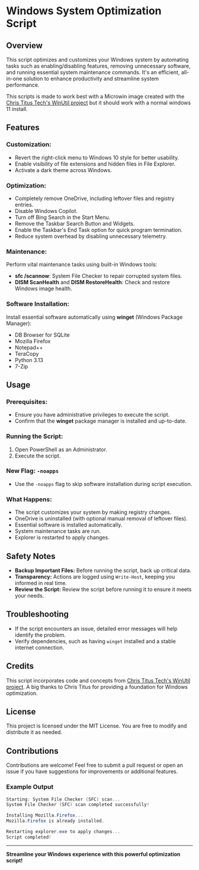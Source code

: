 # Windows System Optimization Script

## Overview
This script optimizes and customizes your Windows system by automating tasks such as enabling/disabling features, removing unnecessary software, and running essential system maintenance commands. It's an efficient, all-in-one solution to enhance productivity and streamline system performance.

This scripts is made to work best with a Microwin image created with the [Chris Titus Tech's WinUtil project](https://christitustech.github.io/winutil/userguide/#microwin) but it should work with a normal windows 11 install.

## Features

### Customization:
- Revert the right-click menu to Windows 10 style for better usability.
- Enable visibility of file extensions and hidden files in File Explorer.
- Activate a dark theme across Windows.

### Optimization:
- Completely remove OneDrive, including leftover files and registry entries.
- Disable Windows Copilot.
- Turn off Bing Search in the Start Menu.
- Remove the Taskbar Search Button and Widgets.
- Enable the Taskbar's End Task option for quick program termination.
- Reduce system overhead by disabling unnecessary telemetry.

### Maintenance:
Perform vital maintenance tasks using built-in Windows tools:
- **sfc /scannow**: System File Checker to repair corrupted system files.
- **DISM ScanHealth** and **DISM RestoreHealth**: Check and restore Windows image health.

### Software Installation:
Install essential software automatically using **winget** (Windows Package Manager):
- DB Browser for SQLite
- Mozilla Firefox
- Notepad++
- TeraCopy
- Python 3.13
- 7-Zip

## Usage

### Prerequisites:
- Ensure you have administrative privileges to execute the script.
- Confirm that the **winget** package manager is installed and up-to-date.

### Running the Script:
1. Open PowerShell as an Administrator.
2. Execute the script.

### New Flag: `-noapps`
- Use the `-noapps` flag to skip software installation during script execution.

### What Happens:
- The script customizes your system by making registry changes.
- OneDrive is uninstalled (with optional manual removal of leftover files).
- Essential software is installed automatically.
- System maintenance tasks are run.
- Explorer is restarted to apply changes.

## Safety Notes
- **Backup Important Files:** Before running the script, back up critical data.
- **Transparency:** Actions are logged using `Write-Host`, keeping you informed in real time.
- **Review the Script:** Review the script before running it to ensure it meets your needs.

## Troubleshooting
- If the script encounters an issue, detailed error messages will help identify the problem.
- Verify dependencies, such as having `winget` installed and a stable internet connection.

## Credits
This script incorporates code and concepts from [Chris Titus Tech's WinUtil project](https://github.com/ChrisTitusTech/winutil). A big thanks to Chris Titus for providing a foundation for Windows optimization.

## License
This project is licensed under the MIT License. You are free to modify and distribute it as needed.

## Contributions
Contributions are welcome! Feel free to submit a pull request or open an issue if you have suggestions for improvements or additional features.

### Example Output
```powershell
Starting: System File Checker (SFC) scan...
System File Checker (SFC) scan completed successfully!

Installing Mozilla.Firefox...
Mozilla.Firefox is already installed.

Restarting explorer.exe to apply changes...
Script completed!
```

---

**Streamline your Windows experience with this powerful optimization script!**
